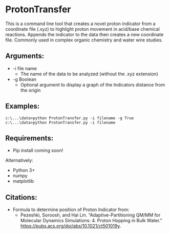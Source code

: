 # ProtonTransfer

This is a command line tool that creates a novel proton indicator from a coordinate file (.xyz) to highlight proton movement in acid/base chemical reactions. Appends the indicator to the data then creates a new coordinate file. Commonly used in complex organic chemistry and water wire studies.


## Arguments:
* -i file name
  * The name of the data to be analyzed (without the .xyz extension)
* -g Boolean
  * Optional argument to display a graph of the Indicators distance from the origin



## Examples: 

    c:\...\data>python ProtonTransfer.py -i filename -g True
    c:\...\data>python ProtonTransfer.py -i filename
    
    

## Requirements:
* Pip install coming soon!

Alternatively:
* Python 3+
* numpy
* matplotlib

 ## Citations:
 
 * Formula to determine position of Proton Indicator from:
    * Pezeshki, Soroosh, and Hai Lin. “Adaptive-Partitioning QM/MM for Molecular Dynamics Simulations: 4. Proton Hopping in Bulk Water.” https://pubs.acs.org/doi/abs/10.1021/ct501019y. 
